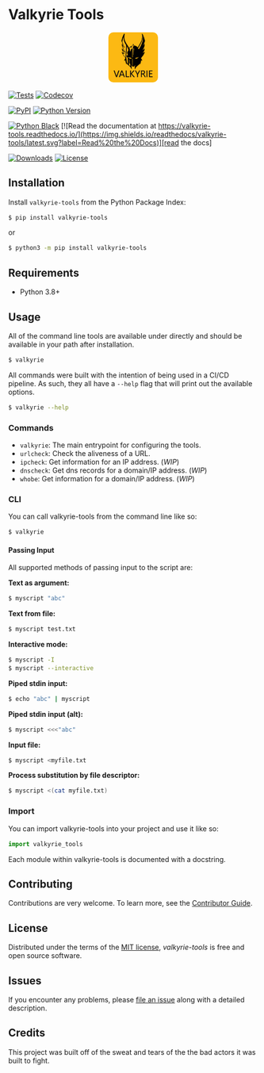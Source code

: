 # Valkyrie Tools

<p align="center">
    <img src="https://raw.githubusercontent.com/xransum/valkyrie-tools/main/docs/images/logo.png" width="20%" style="border-radius: 10%">
</p>

[![Tests](https://github.com/xransum/valkyrie-tools/workflows/Tests/badge.svg)][tests]
[![Codecov](https://codecov.io/gh/xransum/valkyrie-tools/branch/main/graph/badge.svg)][codecov]

[![PyPI](https://img.shields.io/pypi/v/valkyrie-tools.svg)][pypi_]
[![Python Version](https://img.shields.io/pypi/pyversions/valkyrie-tools)][python version]

[![Python Black](https://img.shields.io/badge/code%20style-black-000000.svg?label=Style)](https://github.com/xransum/valkyrie-tools)
[![Read the documentation at https://valkyrie-tools.readthedocs.io/](https://img.shields.io/readthedocs/valkyrie-tools/latest.svg?label=Read%20the%20Docs)][read the docs]

[![Downloads](https://pepy.tech/badge/valkyrie-tools)](https://pepy.tech/project/valkyrie-tools)
[![License](https://img.shields.io/pypi/l/valkyrie-tools)][license]

[pypi_]: https://pypi.org/project/valkyrie-tools/
[python version]: https://pypi.org/project/valkyrie-tools
[read the docs]: https://valkyrie-tools.readthedocs.io/
[tests]: https://github.com/xransum/valkyrie-tools/actions?workflow=Tests
[codecov]: https://app.codecov.io/gh/xransum/valkyrie-tools

## Installation

Install `valkyrie-tools` from the Python Package Index:

```bash
$ pip install valkyrie-tools
```

or

```bash
$ python3 -m pip install valkyrie-tools
```

## Requirements

- Python 3.8+

## Usage

All of the command line tools are available under directly and should be
available in your path after installation.

```bash
$ valkyrie
```

All commands were built with the intention of being used in a CI/CD pipeline.
As such, they all have a `--help` flag that will print out the available
options.

```bash
$ valkyrie --help
```

### Commands

- `valkyrie`: The main entrypoint for configuring the tools.
- `urlcheck`: Check the aliveness of a URL.
- `ipcheck`: Get information for an IP address. (_WIP_)
- `dnscheck`: Get dns records for a domain/IP address. (_WIP_)
- `whobe`: Get information for a domain/IP address. (_WIP_)

### CLI

You can call valkyrie-tools from the command line like so:

```bash
$ valkyrie
```

#### Passing Input

All supported methods of passing input to the script are:

**Text as argument:**

```bash
$ myscript "abc"
```

**Text from file:**

```bash
$ myscript test.txt
```

**Interactive mode:**

```bash
$ myscript -I
$ myscript --interactive
```

**Piped stdin input:**

```bash
$ echo "abc" | myscript
```

**Piped stdin input (alt):**

```bash
$ myscript <<<"abc"
```

**Input file:**

```bash
$ myscript <myfile.txt
```

**Process substitution by file descriptor:**

```bash
$ myscript <(cat myfile.txt)
```

### Import

You can import valkyrie-tools into your project and use it like so:

```python
import valkyrie_tools
```

Each module within valkyrie-tools is documented with a docstring.

## Contributing

Contributions are very welcome.
To learn more, see the [Contributor Guide].

## License

Distributed under the terms of the [MIT license][license],
_valkyrie-tools_ is free and open source software.

## Issues

If you encounter any problems,
please [file an issue] along with a detailed description.

## Credits

This project was built off of the sweat and tears
of the the bad actors it was built to fight.

<!-- github-only -->

[@xransum]: https://github.com/xransum
[nox]: https://nox.thea.codes/
[poetry]: https://python-poetry.org/
[constraints file]: https://pip.pypa.io/en/stable/user_guide/#constraints-files
[file an issue]: https://github.com/xransum/valkyrie-tools/issues
[keyword-only parameter]: https://docs.python.org/3/glossary.html#keyword-only-parameter
[nox.sessions.session.install]: https://nox.thea.codes/en/stable/config.html#nox.sessions.Session.install
[nox.sessions.session.run]: https://nox.thea.codes/en/stable/config.html#nox.sessions.Session.run
[pip install]: https://pip.pypa.io/en/stable/reference/pip_install/
[pip]: https://pip.pypa.io/
[pipx]: https://pipxproject.github.io/pipx/
[license]: https://github.com/xransum/valkyrie-tools/blob/main/LICENSE
[contributor guide]: https://github.com/xransum/valkyrie-tools/blob/main/CONTRIBUTING.md
